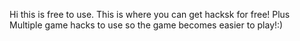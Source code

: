 Hi this is free to use.
This is where you can get hacksk for free!
Plus Multiple game hacks to use so the game becomes easier to play!:)
